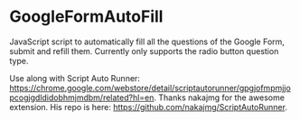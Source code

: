 # GoogleFormAutoFill

JavaScript script to automatically fill all the questions of the Google Form, submit and refill them. Currently only supports the radio button question type.

Use along with Script Auto Runner: https://chrome.google.com/webstore/detail/scriptautorunner/gpgjofmpmjjopcogjgdldidobhmjmdbm/related?hl=en. Thanks nakajmg for the awesome extension. His repo is here: https://github.com/nakajmg/ScriptAutoRunner.
